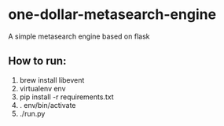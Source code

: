 one-dollar-metasearch-engine
=====================

A simple metasearch engine based on flask

## How to run:
1. brew install libevent
2. virtualenv env
3. pip install -r requirements.txt
4. . env/bin/activate
5. ./run.py
